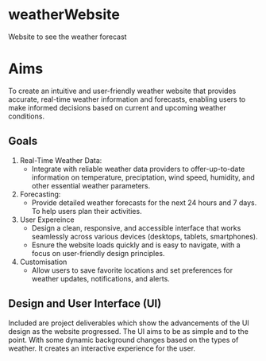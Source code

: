 # weatherWebsite
 Website to see the weather forecast

# Aims
To create an intuitive and user-friendly weather website that provides accurate, real-time weather information and forecasts, enabling users to make informed decisions based on current and upcoming weather conditions.

## Goals
1. Real-Time Weather Data:
    - Integrate with reliable weather data providers to offer-up-to-date information on temperature, preciptation, wind speed, humidity, and other essential weather parameters.
2. Forecasting:
    - Provide detailed weather forecasts for the next 24 hours and 7 days. To help users plan their activities.
3. User Expereince
    - Design a clean, responsive, and accessible interface that works seamlessly across various devices (desktops, tablets, smartphones).
    - Esnure the website loads quickly and is easy to navigate, with a focus on user-friendly design principles.
4. Customisation
    - Allow users to save favorite locations and set preferences for weather updates, notifications, and alerts.
## Design and User Interface (UI)
Included are project deliverables which show the advancements of the UI design as the website progressed. 
The UI aims to be as simple and to the point. With some dynamic background changes based on the types of weather. It creates an interactive experience for the user.